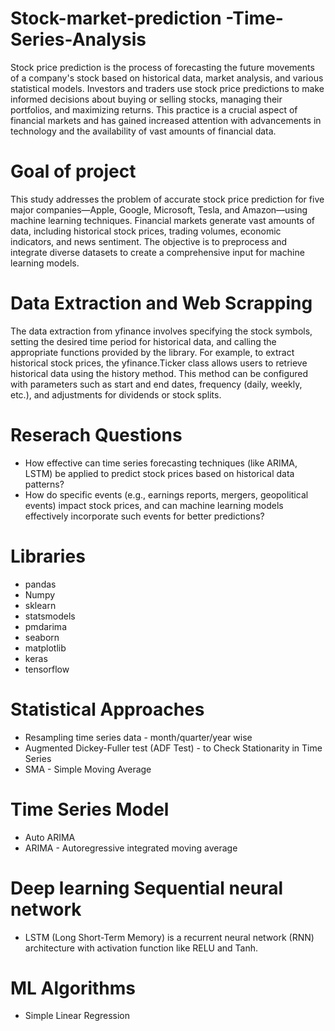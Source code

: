 # Stock-market-prediction -Time-Series-Analysis
Stock price prediction is the process of forecasting the future movements of a company's stock 
based on historical data, market analysis, and various statistical models. Investors and traders use 
stock price predictions to make informed decisions about buying or selling stocks, managing their 
portfolios, and maximizing returns. This practice is a crucial aspect of financial markets and has 
gained increased attention with advancements in technology and the availability of vast amounts 
of financial data.
# Goal of project
This study addresses the problem of accurate stock price prediction 
for five major companies—Apple, Google, Microsoft, Tesla, and Amazon—using machine learning 
techniques. Financial markets generate vast amounts of data, including historical stock prices, trading 
volumes, economic indicators, and news sentiment. The objective is to preprocess and integrate diverse 
datasets to create a comprehensive input for machine learning models.
# Data Extraction and Web Scrapping
The data extraction from yfinance involves specifying the stock symbols, setting the desired 
time period for historical data, and calling the appropriate functions provided by the library. For 
example, to extract historical stock prices, the yfinance.Ticker class allows users to retrieve 
historical data using the history method. This method can be configured with parameters such 
as start and end dates, frequency (daily, weekly, etc.), and adjustments for dividends or stock 
splits.
# Reserach Questions
* How effective can time series forecasting techniques (like ARIMA, LSTM) be applied to predict stock prices based on historical data patterns?
* How do specific events (e.g., earnings reports, mergers, geopolitical events) impact stock prices, and can machine learning models effectively incorporate such events for better predictions?
# Libraries
* pandas
* Numpy
* sklearn
* statsmodels
* pmdarima
* seaborn
* matplotlib
* keras
* tensorflow
# Statistical Approaches
* Resampling time series data - month/quarter/year wise
* Augmented Dickey-Fuller test (ADF Test) - to Check Stationarity in Time Series
* SMA - Simple Moving Average
# Time Series Model
* Auto ARIMA 
* ARIMA - Autoregressive integrated moving average
# Deep learning Sequential neural network
* LSTM (Long Short-Term Memory) is a recurrent neural network (RNN) architecture with activation function like RELU and Tanh.
# ML Algorithms
* Simple Linear Regression 

